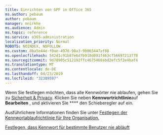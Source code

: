 ```yaml
---
title: Einrichten von SPF in Office 365
ms.author: pebaum
author: pebaum
manager: mnirkhe
ms.audience: Admin
ms.topic: reference
ms.service: o365-administration
localization_priority: Normal
ROBOTS: NOINDEX, NOFOLLOW
ms.custom: 0ba5e44e-f0ae-4978-98a3-90065447af08
ms.openlocfilehash: 542d1c91b87e6d7b918d091f463cf56697213778
ms.sourcegitcommit: 9d78905c512192ffc4675468abd2efc5f2e4baf4
ms.translationtype: MT
ms.contentlocale: de-DE
ms.lasthandoff: 04/23/2019
ms.locfileid: "32389597"
---
```

Wenn Sie festlegen möchten, dass alle Kennwörter nie ablaufen, gehen Sie zu [Sicherheit &amp; Privacy](https://portal.office.com/adminportal/home#/settings/security). Klicken Sie neben **Kennwortrichtlinie**auf **Bearbeiten** , und aktivieren Sie **** den Schieberegler auf ein.
  
Ausführlichere Informationen finden Sie unter [Festlegen der Kennwortablaufrichtlinie für Ihre Organisation.](https://support.office.com/article/0f54736f-eb22-414c-8273-498a0918678f)
  
[Festlegen, dass Kennwort für bestimmte Benutzer nie abläuft](https://support.office.com/article/f493e3af-e1d8-4668-9211-230c245a0466)
  
